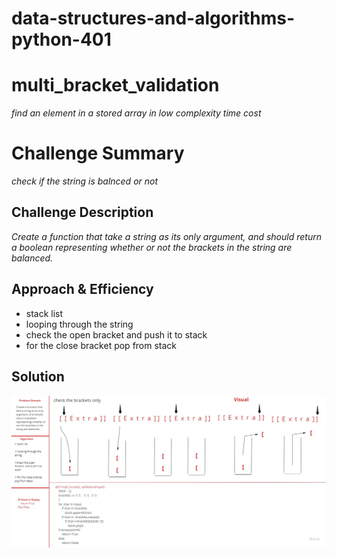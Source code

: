 # data-structures-and-algorithms-python-401

# multi_bracket_validation
*find an element in a stored array in low complexity time cost*

# Challenge Summary
<!-- Short summary or background information -->

*check if the string is balnced or not*

## Challenge Description
<!-- Description of the challenge -->

*Create a function that take a string as its only argument, and should return a boolean representing whether or not the brackets in the string are balanced.*

## Approach & Efficiency
<!-- What approach did you take? Why? What is the Big O space/time for this approach? -->

- stack list
- looping through the string 
- check the open bracket  and push it to stack
- for the close bracket pop from stack

## Solution
<!-- Embedded whiteboard image -->

![Solution](/assets/brackets.jpg)
